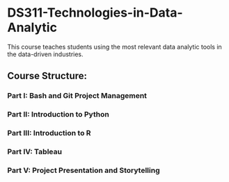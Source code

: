 # DS311-Technologies-in-Data-Analytic
This course teaches students using the most relevant data analytic tools in the data-driven industries. 


## Course Structure:

### Part I: Bash and Git Project Management

### Part II: Introduction to Python

### Part III: Introduction to R

### Part IV: Tableau

### Part V: Project Presentation and Storytelling

